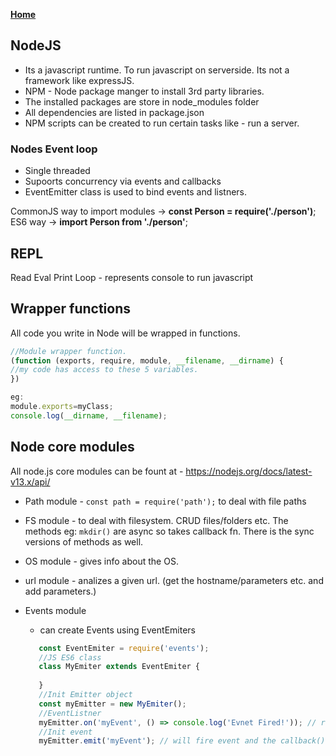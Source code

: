 **[Home](../index.md)**  

## NodeJS
- Its a javascript runtime. To run javascript on serverside. Its not a framework like expressJS.  
- NPM - Node package manger to install 3rd party libraries.  
- The installed packages are store in node_modules folder   
- All dependencies are listed in package.json   
- NPM scripts can be created to run certain tasks like - run a server.   

### Nodes Event loop
- Single threaded
- Supoorts concurrency via events and callbacks
- EventEmitter class is used to bind events and listners.   

CommonJS way to import modules -> **const Person = require('./person')**;   
ES6 way -> **import Person from './person'**;   

## REPL
Read Eval Print Loop - represents console to run javascript

## Wrapper functions
All code you write in Node will be wrapped in functions.
```js
//Module wrapper function.
(function (exports, require, module, __filename, __dirname) {
//my code has access to these 5 variables.
})

eg:
module.exports=myClass;
console.log(__dirname, __filename);
```
## Node core modules
All node.js core modules can be fount at - https://nodejs.org/docs/latest-v13.x/api/  
- Path module - ```const path = require('path');``` to deal with file paths
- FS module - to deal with filesystem. CRUD files/folders etc. The methods eg: ```mkdir()``` are async so takes callback fn. There is the sync versions of methods as well.
- OS module - gives info about the OS.
- url module - analizes a given url. (get the hostname/parameters etc. and add parameters.)
- Events module
   - can create Events using EventEmiters
   
   ```js
      const EventEmiter = require('events');
      //JS ES6 class
      class MyEmiter extends EventEmiter {
      
      }
      //Init Emitter object
      const myEmitter = new MyEmiter();
      //EventListner 
      myEmitter.on('myEvent', () => console.log('Evnet Fired!')); // register an event named myEvent with its callback()
      //Init event
      myEmitter.emit('myEvent'); // will fire event and the callback() will run -> Event Fired! printed on console.
   ```
